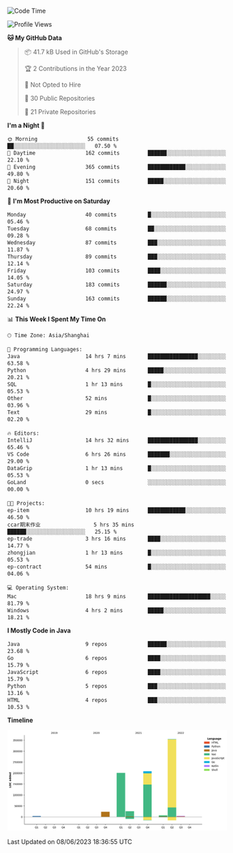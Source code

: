 <!--START_SECTION:waka-->
![Code Time](http://img.shields.io/badge/Code%20Time-1%2C862%20hrs%2020%20mins-blue)

![Profile Views](http://img.shields.io/badge/Profile%20Views-0-blue)

**🐱 My GitHub Data** 

> 📦 41.7 kB Used in GitHub's Storage 
 > 
> 🏆 2 Contributions in the Year 2023
 > 
> 🚫 Not Opted to Hire
 > 
> 📜 30 Public Repositories 
 > 
> 🔑 21 Private Repositories 
 > 
**I'm a Night 🦉** 

```text
🌞 Morning                55 commits          ██░░░░░░░░░░░░░░░░░░░░░░░   07.50 % 
🌆 Daytime                162 commits         ██████░░░░░░░░░░░░░░░░░░░   22.10 % 
🌃 Evening                365 commits         ████████████░░░░░░░░░░░░░   49.80 % 
🌙 Night                  151 commits         █████░░░░░░░░░░░░░░░░░░░░   20.60 % 
```
📅 **I'm Most Productive on Saturday** 

```text
Monday                   40 commits          █░░░░░░░░░░░░░░░░░░░░░░░░   05.46 % 
Tuesday                  68 commits          ██░░░░░░░░░░░░░░░░░░░░░░░   09.28 % 
Wednesday                87 commits          ███░░░░░░░░░░░░░░░░░░░░░░   11.87 % 
Thursday                 89 commits          ███░░░░░░░░░░░░░░░░░░░░░░   12.14 % 
Friday                   103 commits         ████░░░░░░░░░░░░░░░░░░░░░   14.05 % 
Saturday                 183 commits         ██████░░░░░░░░░░░░░░░░░░░   24.97 % 
Sunday                   163 commits         ██████░░░░░░░░░░░░░░░░░░░   22.24 % 
```


📊 **This Week I Spent My Time On** 

```text
🕑︎ Time Zone: Asia/Shanghai

💬 Programming Languages: 
Java                     14 hrs 7 mins       ████████████████░░░░░░░░░   63.58 % 
Python                   4 hrs 29 mins       █████░░░░░░░░░░░░░░░░░░░░   20.21 % 
SQL                      1 hr 13 mins        █░░░░░░░░░░░░░░░░░░░░░░░░   05.53 % 
Other                    52 mins             █░░░░░░░░░░░░░░░░░░░░░░░░   03.96 % 
Text                     29 mins             █░░░░░░░░░░░░░░░░░░░░░░░░   02.20 % 

🔥 Editors: 
IntelliJ                 14 hrs 32 mins      ████████████████░░░░░░░░░   65.46 % 
VS Code                  6 hrs 26 mins       ███████░░░░░░░░░░░░░░░░░░   29.00 % 
DataGrip                 1 hr 13 mins        █░░░░░░░░░░░░░░░░░░░░░░░░   05.53 % 
GoLand                   0 secs              ░░░░░░░░░░░░░░░░░░░░░░░░░   00.00 % 

🐱‍💻 Projects: 
ep-item                  10 hrs 19 mins      ████████████░░░░░░░░░░░░░   46.50 % 
ccar期末作业                 5 hrs 35 mins       ██████░░░░░░░░░░░░░░░░░░░   25.15 % 
ep-trade                 3 hrs 16 mins       ████░░░░░░░░░░░░░░░░░░░░░   14.77 % 
zhongjian                1 hr 13 mins        █░░░░░░░░░░░░░░░░░░░░░░░░   05.53 % 
ep-contract              54 mins             █░░░░░░░░░░░░░░░░░░░░░░░░   04.06 % 

💻 Operating System: 
Mac                      18 hrs 9 mins       ████████████████████░░░░░   81.79 % 
Windows                  4 hrs 2 mins        █████░░░░░░░░░░░░░░░░░░░░   18.21 % 
```

**I Mostly Code in Java** 

```text
Java                     9 repos             ██████░░░░░░░░░░░░░░░░░░░   23.68 % 
Go                       6 repos             ████░░░░░░░░░░░░░░░░░░░░░   15.79 % 
JavaScript               6 repos             ████░░░░░░░░░░░░░░░░░░░░░   15.79 % 
Python                   5 repos             ███░░░░░░░░░░░░░░░░░░░░░░   13.16 % 
HTML                     4 repos             ███░░░░░░░░░░░░░░░░░░░░░░   10.53 % 
```



**Timeline**

![Lines of Code chart](https://raw.githubusercontent.com/youtiaoguagua/youtiaoguagua/master/assets/bar_graph.png)


 Last Updated on 08/06/2023 18:36:55 UTC
<!--END_SECTION:waka-->